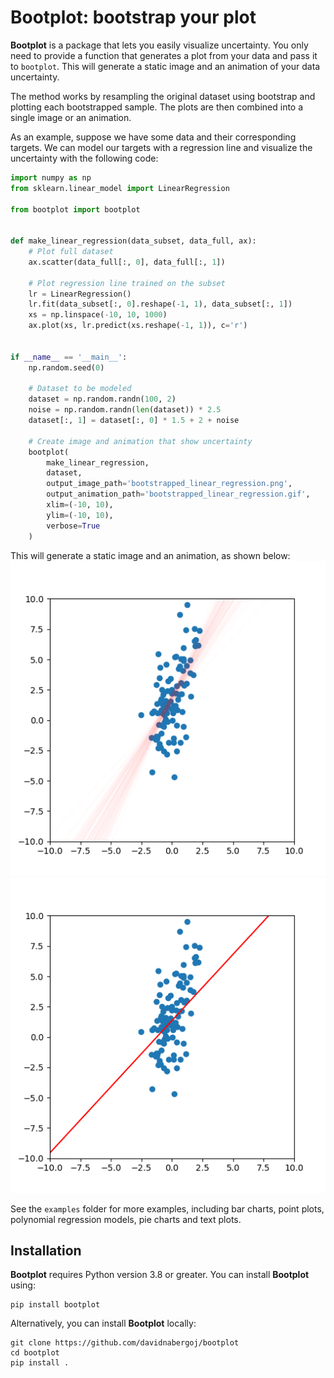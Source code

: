 # Bootplot: bootstrap your plot

**Bootplot** is a package that lets you easily visualize uncertainty. You only need to provide a function
that generates a plot from your data and pass it to `bootplot`. This will generate a static image and an
animation of your data uncertainty.

The method works by resampling the original dataset using bootstrap and plotting each bootstrapped sample.
The plots are then combined into a single image or an animation.

As an example, suppose we have some data and their corresponding targets. We can model our targets with a regression
line and visualize the uncertainty with the following code:

```python 
import numpy as np
from sklearn.linear_model import LinearRegression

from bootplot import bootplot


def make_linear_regression(data_subset, data_full, ax):
    # Plot full dataset
    ax.scatter(data_full[:, 0], data_full[:, 1])

    # Plot regression line trained on the subset
    lr = LinearRegression()
    lr.fit(data_subset[:, 0].reshape(-1, 1), data_subset[:, 1])
    xs = np.linspace(-10, 10, 1000)
    ax.plot(xs, lr.predict(xs.reshape(-1, 1)), c='r')


if __name__ == '__main__':
    np.random.seed(0)

    # Dataset to be modeled
    dataset = np.random.randn(100, 2)
    noise = np.random.randn(len(dataset)) * 2.5
    dataset[:, 1] = dataset[:, 0] * 1.5 + 2 + noise

    # Create image and animation that show uncertainty
    bootplot(
        make_linear_regression,
        dataset,
        output_image_path='bootstrapped_linear_regression.png',
        output_animation_path='bootstrapped_linear_regression.gif',
        xlim=(-10, 10),
        ylim=(-10, 10),
        verbose=True
    )
```

This will generate a static image and an animation, as shown below:
![alt-text-1](demo_image.png "title-1") ![alt-text-2](demo_animation.gif "title-2")

See the `examples` folder for more examples, including bar charts, point plots, polynomial regression models, pie charts and text plots.

## Installation

**Bootplot** requires Python version 3.8 or greater. You can install **Bootplot** using: 
```
pip install bootplot
```

Alternatively, you can install **Bootplot** locally:
```
git clone https://github.com/davidnabergoj/bootplot
cd bootplot
pip install .
```
